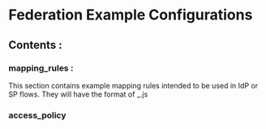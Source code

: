 # Federation Example Configurations

## Contents : 

### mapping_rules : 
This section contains example mapping rules intended to be used in IdP or SP flows.
They will have the format of <role>_<name>.js

### access_policy
